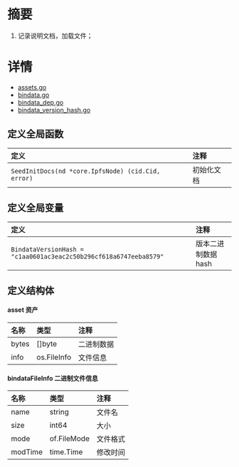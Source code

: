 # 摘要
1. 记录说明文档，加载文件；

# 详情
* [assets.go](https://github.com/hanjingo/go-ipfs/blob/master/assets/assets.go)
* [bindata.go](https://github.com/hanjingo/go-ipfs/blob/master/assets/bindata.go)
* [bindata_dep.go](https://github.com/hanjingo/go-ipfs/blob/master/assets/bindata_dep.go)
* [bindata_version_hash.go](https://github.com/hanjingo/go-ipfs/blob/master/assets/bindata_version_hash.go)

## 定义全局函数
|定义|注释|
|:---|:---|
|`SeedInitDocs(nd *core.IpfsNode) (cid.Cid, error)`|初始化文档|

## 定义全局变量
|定义|注释|
|:---|:---|
|`BindataVersionHash = "c1aa0601ac3eac2c50b296cf618a6747eeba8579"`|版本二进制数据hash|

## 定义结构体
#### asset 资产
|名称|类型|注释|
|:---|:---|:---|
|bytes|[]byte|二进制数据|
|info|os.FileInfo|文件信息|

#### bindataFileInfo 二进制文件信息
|名称|类型|注释|
|:---|:---|:---|
|name|string|文件名|
|size|int64|大小|
|mode|of.FileMode|文件格式|
|modTime|time.Time|修改时间|
